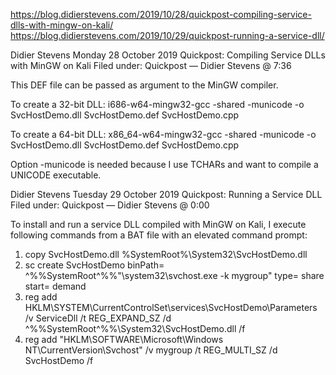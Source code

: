 https://blog.didierstevens.com/2019/10/28/quickpost-compiling-service-dlls-with-mingw-on-kali/
https://blog.didierstevens.com/2019/10/29/quickpost-running-a-service-dll/





Didier Stevens
Monday 28 October 2019
Quickpost: Compiling Service DLLs with MinGW on Kali
Filed under: Quickpost — Didier Stevens @ 7:36

This DEF file can be passed as argument to the MinGW compiler.

To create a 32-bit DLL:
    i686-w64-mingw32-gcc -shared -municode -o SvcHostDemo.dll SvcHostDemo.def SvcHostDemo.cpp

To create a 64-bit DLL:
    x86_64-w64-mingw32-gcc -shared -municode -o SvcHostDemo.dll SvcHostDemo.def SvcHostDemo.cpp

Option -municode is needed because I use TCHARs and want to compile a UNICODE executable.






Didier Stevens
Tuesday 29 October 2019
Quickpost: Running a Service DLL
Filed under: Quickpost — Didier Stevens @ 0:00

To install and run a service DLL compiled with MinGW on Kali, I execute following commands from a BAT file with an elevated command prompt:

1) copy SvcHostDemo.dll %SystemRoot%\System32\SvcHostDemo.dll
2) sc create SvcHostDemo binPath= ^%%SystemRoot^%%"\system32\svchost.exe -k mygroup" type= share start= demand
3) reg add HKLM\SYSTEM\CurrentControlSet\services\SvcHostDemo\Parameters /v ServiceDll /t REG_EXPAND_SZ /d ^%%SystemRoot^%%\System32\SvcHostDemo.dll /f
4) reg add "HKLM\SOFTWARE\Microsoft\Windows NT\CurrentVersion\Svchost" /v mygroup /t REG_MULTI_SZ /d SvcHostDemo /f

